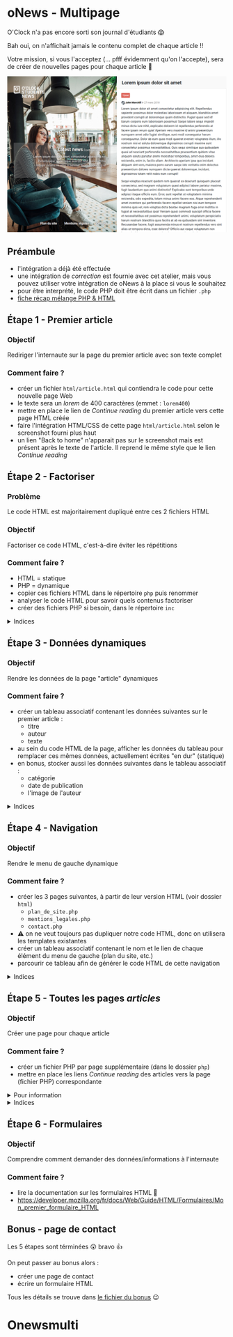 # oNews - Multipage

O'Clock n'a pas encore sorti son journal d'étudiants :scream:

Bah oui, on n'affichait jamais le contenu complet de chaque article !!

Votre mission, si vous l'acceptez (... pfff évidemment qu'on l'accepte), sera de créer de nouvelles pages pour chaque article :muscle:

![homepage](article.png)

## Préambule

- l'intégration a déjà été effectuée
- une intégration de _correction_ est fournie avec cet atelier, mais vous pouvez utiliser votre intégration de oNews à la place si vous le souhaitez
- pour être interprété, le code PHP doit être écrit dans un fichier `.php`
- [fiche récap mélange PHP & HTML](https://github.com/O-clock-Alumni/fiches-recap/blob/master/php/syntaxe.md#un-peu-de-html-avec-%C3%A7a-)

## Étape 1 - Premier article

### Objectif

Rediriger l'internaute sur la page du premier article avec son texte complet

### Comment faire ?

- créer un fichier `html/article.html` qui contiendra le code pour cette nouvelle page Web
- le texte sera un _lorem_ de 400 caractères (emmet : `lorem400`)
- mettre en place le lien de _Continue reading_ du premier article vers cette page HTML créée
- faire l'intégration HTML/CSS de cette page `html/article.html` selon le screenshot fourni plus haut
- un lien "Back to home" n'apparait pas sur le screenshot mais est présent après le texte de l'article. Il reprend le même style que le lien _Continue reading_

## Étape 2 - Factoriser

### Problème

Le code HTML est majoritairement dupliqué entre ces 2 fichiers HTML

### Objectif

Factoriser ce code HTML, c'est-à-dire éviter les répétitions

### Comment faire ?

- HTML = statique
- PHP = dynamique
- copier ces fichiers HTML dans le répertoire `php` puis renommer
- analyser le code HTML pour savoir quels contenus factoriser
- créer des fichiers PHP si besoin, dans le répertoire `inc`

<details><summary>Indices</summary>

- il faut bien penser à renommer les fichiers en `.php`
- `include` ou `require` pour inclure des fichiers en PHP
- les fichiers inclus devront se trouver dans un sous-répertoire (bonne pratique) comme `inc`, `templates`, `views`, etc.

</details>

## Étape 3 - Données dynamiques

### Objectif

Rendre les données de la page "article" dynamiques

### Comment faire ?

- créer un tableau associatif contenant les données suivantes sur le premier article :
    - titre
    - auteur
    - texte
- au sein du code HTML de la page, afficher les données du tableau pour remplacer ces mêmes données, actuellement écrites "en dur" (statique)
- en bonus, stocker aussi les données suivantes dans le tableau associatif :
    - catégorie
    - date de publication
    - l'image de l'auteur

<details><summary>Indices</summary>

- attention, il y a deux dates, une date visible dans le rendu du navigateur et une date en HTML, utile lorsqu'un logiciel analyse la page, pensez à stocker les deux
- [fiche récap tableau associatif](https://github.com/O-clock-Alumni/fiches-recap/blob/master/php/syntaxe.md#tableau-associatifs)
- [fiche récap mélange PHP & HTML](https://github.com/O-clock-Alumni/fiches-recap/blob/master/php/syntaxe.md#un-peu-de-html-avec-%C3%A7a-)
- on peut stocker en clé le nom de la donnée (comme le nom d'une variable)
- et en valeur, la valeur de cette donnée
- l'utilisation du tableau permet de regrouper toutes ces informations en une seule variable


<details><summary>Spoiler</summary>

**PHP**

```php
$data = [
    'title' => 'Lorem ipsum dolor sit amet',
    'author' => 'John Marchill',
    'text' => 'Lorem ipsum dolor sit amet consectetur adipisicing elit. Repellendus sapiente possimus dolor molestias laboriosam et aliquam, blanditiis amet provident corrupti at doloremque quam distinctio. Fugiat quasi sed id! Earum corporis eum laboriosam possimus!',
]
```

**HTML**

```php
<h2 class="right__title"><?php echo $data['title'] ?></h2>
```

</details>

</details>

## Étape 4 - Navigation

### Objectif

Rendre le menu de gauche dynamique

### Comment faire ?

- créer les 3 pages suivantes, à partir de leur version HTML (voir dossier `html`)
  - `plan_de_site.php`
  - `mentions_legales.php`
  - `contact.php`
- :warning: on ne veut toujours pas dupliquer notre code HTML, donc on utilisera les templates existantes
- créer un tableau associatif contenant le nom et le lien de chaque élément du menu de gauche (plan du site, etc.)
- parcourir ce tableau afin de générer le code HTML de cette navigation

<details><summary>Indices</summary>

- [fiche récap tableau associatif](https://github.com/O-clock-Alumni/fiches-recap/blob/master/php/syntaxe.md#tableau-associatifs)
- on peut stocker le label de chaque lien en clé
- et l'URL en valeur
- le moyen le plus simple pour parcourir un tableau est un `foreach` [fiche récap](https://github.com/O-clock-Alumni/fiches-recap/blob/master/php/boucles.md#foreach)

</details>

## Étape 5 - Toutes les pages _articles_

### Objectif

Créer une page pour chaque article

### Comment faire ?

- créer un fichier PHP par page supplémentaire (dans le dossier `php`)
- mettre en place les liens _Continue reading_ des articles vers la page (fichier PHP) correspondante

<details><summary>Pour information</summary>

- à la fin d'un script PHP, toutes les données sont détruites
- les variables de la page précédente sont perdues
- on ne peut pas transférer des données d'une page à l'autre
- à chaque page PHP appelée (via navigateur), on recommence de 0 #poissonrouge

</details>

<details><summary>Indices</summary>

- créer les fichiers :
    - `php/article2.php`
    - `php/article3.php`
    - `php/article4.php`
    - `php/article5.php`
    - `php/article6.php`
- dans chaque fichier :
    - créer le tableau associatif contenant les données à afficher pour l'article en question
    - le code HTML de la page article est répété :scream:
        - créer un fichier de `template` pour les articles
        - utiliser (inclusion) ce fichier de `template` dans les pages `article*.php`

</details>

## Étape 6 - Formulaires

### Objectif

Comprendre comment demander des données/informations à l'internaute

### Comment faire ?

- lire la documentation sur les formulaires HTML :tada:
- https://developer.mozilla.org/fr/docs/Web/Guide/HTML/Formulaires/Mon_premier_formulaire_HTML

## Bonus - page de contact

Les 5 étapes sont términées :astonished: bravo :+1:

On peut passer au bonus alors :
- créer une page de contact
- écrire un formulaire HTML

Tous les détails se trouve dans [le fichier du bonus](bonus.md) :wink:
# Onewsmulti
